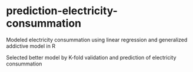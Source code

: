 # prediction-electricity-consummation

Modeled electricity consummation using linear regression and generalized addictive model in R

Selected better model by K-fold validation and prediction of electricity consummation
